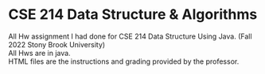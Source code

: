 # CSE 214 Data Structure & Algorithms
All Hw assignment I had done for CSE 214 Data Structure Using Java. (Fall 2022 Stony Brook University) <br />
All Hws are in java. <br />
HTML files are the instructions and grading provided by the professor. <br />
